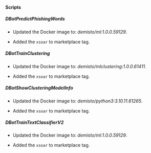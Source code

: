 
#### Scripts

##### DBotPredictPhishingWords
- Updated the Docker image to: *demisto/ml:1.0.0.59129*.

- Added the `xsoar` to marketplace tag.
##### DBotTrainClustering
- Updated the Docker image to: *demisto/mlclustering:1.0.0.61411*.

- Added the `xsoar` to marketplace tag.
##### DBotShowClusteringModelInfo
- Updated the Docker image to: *demisto/python3:3.10.11.61265*.

- Added the `xsoar` to marketplace tag.
##### DBotTrainTextClassifierV2
- Updated the Docker image to: *demisto/ml:1.0.0.59129*.

- Added the `xsoar` to marketplace tag.

